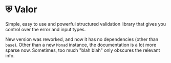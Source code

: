 # ⛨ Valor

Simple, easy to use and powerful structured validation library that gives you
control over the error and input types.

New version was reworked, and now it has no dependencies (other than `base`).
Other than a new `Monad` instance, the documentation is a lot more sparse now.
Sometimes, too much "blah blah" only obscures the relevant info.

